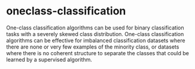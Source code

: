# oneclass-classification
One-class classification algorithms can be used for binary classification tasks with a severely skewed class distribution. 
One-class classification algorithms can be effective for imbalanced classification datasets where there are none or very few examples of the minority class, or datasets where there
is no coherent structure to separate the classes that could be learned by a supervised algorithm.
